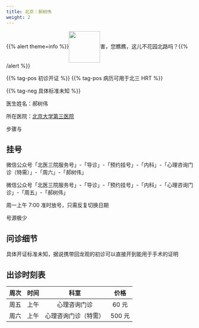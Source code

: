 ```yaml
---
title: 北京｜郝树伟
weight: 2
---
```


{{% alert theme=info %}}<img src="/images/hybl.jpg" style="display: inline; height:6em;vertical-align: middle;" />害，您瞧瞧，这儿不花园北路吗？{{% /alert %}}

{{% tag-pos 初诊开证 %}} {{% tag-pos 病历可用于北三 HRT %}}

{{% tag-neg 具体标准未知 %}}

医生姓名：郝树伟

所在医院：[北京大学第三医院](https://amap.com/place/B000A7CGSS)

步骤与

## 挂号

微信公众号「北医三院服务号」-「导诊」-「预约挂号」-「内科」-「心理咨询门诊（特需）」-「周六」-「郝树伟」

微信公众号「北医三院服务号」-「导诊」-「预约挂号」-「内科」-「心理咨询门诊」-「周五」-「郝树伟」

周一上午 7:00 准时放号，只需反复切换日期

号源极少

## 问诊细节

具体开证标准未知，据说携带回龙观的初诊可以直接开到能用于手术的证明

## 出诊时刻表

| 周次 | 时间 |         科室         |  价格  |
| :--: | :--: | :------------------: | :----: |
| 周五 | 上午 |     心理咨询门诊     | 60 元  |
| 周六 | 上午 | 心理咨询门诊（特需） | 500 元 |
